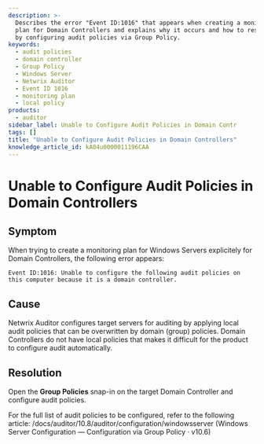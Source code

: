 ```yaml
---
description: >-
  Describes the error "Event ID:1016" that appears when creating a monitoring
  plan for Domain Controllers and explains why it occurs and how to resolve it
  by configuring audit policies via Group Policy.
keywords:
  - audit policies
  - domain controller
  - Group Policy
  - Windows Server
  - Netwrix Auditor
  - Event ID 1016
  - monitoring plan
  - local policy
products:
  - auditor
sidebar_label: Unable to Configure Audit Policies in Domain Contr
tags: []
title: "Unable to Configure Audit Policies in Domain Controllers"
knowledge_article_id: kA04u0000011196CAA
---
```


# Unable to Configure Audit Policies in Domain Controllers

## Symptom

When trying to create a monitoring plan for Windows Servers explicitely for Domain Controllers, the following error appears:

```
Event ID:1016: Unable to configure the following audit policies on this computer because it is a domain controller.
```

## Cause

Netwrix Auditor configures target servers for auditing by applying local audit policies that can be overwritten by domain (group) policies. Domain Controllers do not have local policies that makes it difficult for the product to configure audit automatically.

## Resolution

Open the **Group Policies** snap-in on the target Domain Controller and configure audit policies.

For the full list of audit policies to be configured, refer to the following article: /docs/auditor/10.8/auditor/configuration/windowsserver (Windows Server Configuration — Configuration via Group Policy · v10.6)
